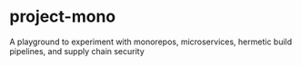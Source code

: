 # project-mono
A playground to experiment with monorepos, microservices, hermetic build pipelines, and supply chain security

